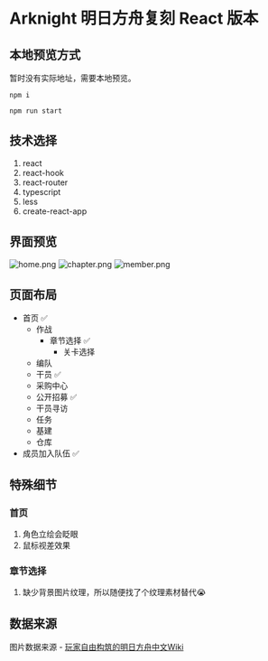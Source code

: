 # Arknight 明日方舟复刻 React 版本

## 本地预览方式
暂时没有实际地址，需要本地预览。

```node
npm i
```

```node
npm run start
```

## 技术选择

  1. react
  2. react-hook
  3. react-router
  4. typescript
  5. less
  6. create-react-app


## 界面预览
![home.png](https://i.loli.net/2020/04/26/EZVhYW1iHBworL4.jpg)
![chapter.png](https://i.loli.net/2020/04/26/SHagWLXlxzID8Ee.jpg)
![member.png](https://i.loli.net/2020/04/26/liCHqBULpJE5nP4.jpg)

## 页面布局
- 首页 ✅
  - 作战
    - 章节选择 ✅
      - 关卡选择
  - 编队
  - 干员 ✅
  - 采购中心
  - 公开招募 ✅
  - 干员寻访
  - 任务
  - 基建
  - 仓库
- 成员加入队伍 ✅

## 特殊细节

### 首页
  1. 角色立绘会眨眼
  2. 鼠标视差效果

### 章节选择
  1. 缺少背景图片纹理，所以随便找了个纹理素材替代😭


## 数据来源
  图片数据来源 - [玩家自由构筑的明日方舟中文Wiki](http://ak.mooncell.wiki/w/%E9%A6%96%E9%A1%B5)